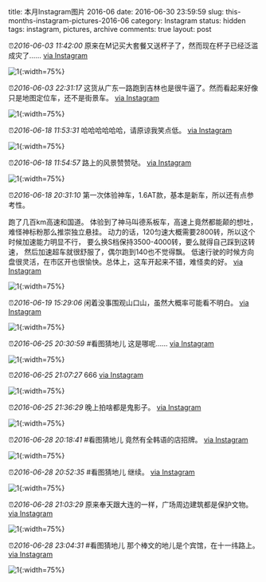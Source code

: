 title: 本月Instagram图片 2016-06
date: 2016-06-30 23:59:59
slug: this-months-instagram-pictures-2016-06
category: Instagram
status: hidden
tags: instagram, pictures, archive
comments: true
layout: post

⏰_2016-06-03 11:42:00_ 原来在M记买大套餐又送杯子了，然而现在杯子已经泛滥成灾了……
[via Instagram](https://www.instagram.com/p/BGLXi6mAV259nHP4yfejXrHvgQ9VHX9-Kj5l0k0/)

![1](https://scontent-lax3-2.cdninstagram.com/vp/32ded30a30c23f31288cd0705da56df0/5DA65A1F/t51.2885-15/e35/13355430_120242948395903_756809345_n.jpg?_nc_ht=scontent-lax3-2.cdninstagram.com){:width=75%}

⏰_2016-06-03 22:31:17_ 这货从广东一路跑到吉林也是很牛逼了。然而看起来好像只是地图定位车，还不是街景车。
[via Instagram](https://www.instagram.com/p/BGMh2dJAVxTKDjNBp7iDHXntAxS-E0kB7Tg98w0/)

![1](https://scontent-lax3-2.cdninstagram.com/vp/4c092c9e0a296434f30d4e83b63eb085/5DB19F66/t51.2885-15/e35/13298238_1786029238283864_483228268_n.jpg?_nc_ht=scontent-lax3-2.cdninstagram.com){:width=75%}



⏰_2016-06-18 11:53:31_ 哈哈哈哈哈哈，请原谅我笑点低。
[via Instagram](https://www.instagram.com/p/BGyAycrAV76Hw5O9OwcJX_xahBl8VLCvnGuPio0/)

![1](https://scontent-lax3-2.cdninstagram.com/vp/90bea27e270511a3997753a1b5ae14e8/5DBB7527/t51.2885-15/e35/13391160_1155577544472493_623727210_n.jpg?_nc_ht=scontent-lax3-2.cdninstagram.com){:width=75%}

⏰_2016-06-18 11:54:57_ 路上的风景赞赞哒。
[via Instagram](https://www.instagram.com/p/BGyA88XAV8NwVwqc_wvqQlQtt4ekY4eaaRLbO80/)

![1](https://scontent-lax3-2.cdninstagram.com/vp/940c61799eddd72b43d55fce7245d605/5DC19F60/t51.2885-15/e35/13391323_1008221422619415_69832418_n.jpg?_nc_ht=scontent-lax3-2.cdninstagram.com){:width=75%}

⏰_2016-06-18 20:31:10_ 第一次体验神车，1.6AT款，基本是新车，所以还有点参考性。

跑了几百km高速和国道。
体验到了神马叫德系板车，高速上竟然都能颠的想吐，难怪神标粉那么推崇独立悬挂。
动力的话，120匀速大概需要2800转，所以这个时候加速能力明显不行，
要么换S档保持3500-4000转，要么就得自己踩到这转速，
然后加速超车就很舒服了，偶尔跑到140也不觉得飘。
低速行驶的时候方向盘很灵活，在市区开也很愉快。总体上，这车开起来不错，难怪卖的好。
[via Instagram](https://www.instagram.com/p/BGy8By8gV8YdHsacAcqHy_shkLhsZKmv7_SooU0/)

![1](https://scontent-lax3-2.cdninstagram.com/vp/95e9aa171460bcbe72930613b5aae49e/5DA45873/t51.2885-15/e35/13402654_808412182627494_1478072832_n.jpg?_nc_ht=scontent-lax3-2.cdninstagram.com){:width=75%}



⏰_2016-06-19 15:29:06_ 闲着没事围观山口山，虽然大概率可能看不明白。
[via Instagram](https://www.instagram.com/p/BG0-QNtgVwxZfMNFwh4ZhVko5ZRALoj7PooFdc0/)

![1](https://scontent-lax3-2.cdninstagram.com/vp/1615777e7942b1114a1bc344dc28f260/5DB78789/t51.2885-15/e35/13398420_295937820754578_1382410378_n.jpg?_nc_ht=scontent-lax3-2.cdninstagram.com){:width=75%}



⏰_2016-06-25 20:30:59_ #看图猜地儿 这是哪呢……
[via Instagram](https://www.instagram.com/p/BHE9kigBOtltpcfQTv089cu44XztlJrOI-62tI0/)

![1](https://scontent-lax3-2.cdninstagram.com/vp/f7f77672c28871766f642173ab0d7f8e/5DC2E979/t51.2885-15/e35/13413201_1073255752744727_1903810091_n.jpg?_nc_ht=scontent-lax3-2.cdninstagram.com){:width=75%}

⏰_2016-06-25 21:07:27_ 666
[via Instagram](https://www.instagram.com/p/BHFBvmQh_dfdH62x9DwT0s7GBw1UyAGwZ5ljZg0/)

![1](https://scontent-lax3-2.cdninstagram.com/vp/3b2d87cf47ea0742f93166ec0b0df15f/5DA6577A/t51.2885-15/e35/13534220_260619877630400_773160887_n.jpg?_nc_ht=scontent-lax3-2.cdninstagram.com){:width=75%}

⏰_2016-06-25 21:36:29_ 晚上拍啥都是鬼影子。
[via Instagram](https://www.instagram.com/p/BHFFERNBF9LDAAEXZ5EYsb7M8L5u6OwPfHJY4s0/)

![1](https://scontent-lax3-2.cdninstagram.com/vp/8c92aa0490aa0fb86b016df331177ad8/5DB3D932/t51.2885-15/e35/13423634_295924837412068_1519471394_n.jpg?_nc_ht=scontent-lax3-2.cdninstagram.com){:width=75%}



⏰_2016-06-28 20:18:41_ #看图猜地儿 竟然有全韩语的店招牌。
[via Instagram](https://www.instagram.com/p/BHMqjJfhJ569pFAvGjTRj7uaxt1RO2VzIsyx5E0/)

![1](https://scontent-lax3-2.cdninstagram.com/vp/47b13c711e102c2bcd94ba53439261f0/5DB0A580/t51.2885-15/e35/13423608_1730659993888468_390033745_n.jpg?_nc_ht=scontent-lax3-2.cdninstagram.com){:width=75%}

⏰_2016-06-28 20:52:35_ #看图猜地儿 继续。
[via Instagram](https://www.instagram.com/p/BHMubZ5BfnyCT_JPW4n4iW8Gv7LU4a7zxpCyaM0/)

![1](https://scontent-lax3-2.cdninstagram.com/vp/a1cb21f4a6e0e132cac4157b715e122c/5DBE2296/t51.2885-15/e35/13556801_1719548971640819_1450186191_n.jpg?_nc_ht=scontent-lax3-2.cdninstagram.com){:width=75%}

⏰_2016-06-28 21:03:29_ 原来奉天跟大连的一样，广场周边建筑都是保护文物。
[via Instagram](https://www.instagram.com/p/BHMvrOgh8pldjXfHFEKLddqXdsB9OyjizBB-9c0/)

![1](https://scontent-lax3-2.cdninstagram.com/vp/635b26927619fa3a98bf8506f359d16b/5DAC3405/t51.2885-15/e35/13557113_1762960270629235_109419632_n.jpg?_nc_ht=scontent-lax3-2.cdninstagram.com){:width=75%}

⏰_2016-06-28 23:04:31_ #看图猜地儿 那个棒文的地儿是个宾馆，在十一纬路上。
[via Instagram](https://www.instagram.com/p/BHM9hp8hIXVlZQT_7WnFCFY867ixKLFyq8108k0/)

![1](https://scontent-lax3-2.cdninstagram.com/vp/037f45f57f3c47249d8c93c20ca4e84d/5DACE5B7/t51.2885-15/e35/13534059_1760922000846242_2041297346_n.jpg?_nc_ht=scontent-lax3-2.cdninstagram.com){:width=75%}
